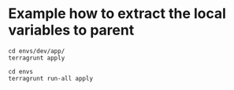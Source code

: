 # Example how to extract the local variables to parent


```
cd envs/dev/app/
terragrunt apply
```
```
cd envs
terragrunt run-all apply
```